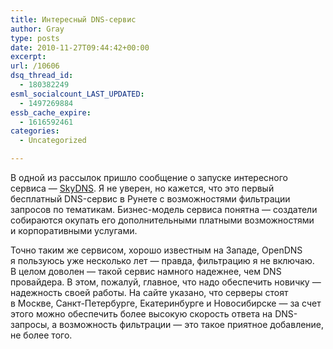 ```yaml
---
title: Интересный DNS-сервис
author: Gray
type: posts
date: 2010-11-27T09:44:42+00:00
excerpt:
url: /10606
dsq_thread_id:
  - 180382249
esml_socialcount_LAST_UPDATED:
  - 1497269884
essb_cache_expire:
  - 1616592461
categories:
  - Uncategorized

---
```








В&nbsp;одной из&nbsp;рассылок пришло сообщение о&nbsp;запуске интересного сервиса&nbsp;&mdash; <a href="https://www.skydns.ru/" target="_blank">SkyDNS</a>. Я&nbsp;не&nbsp;уверен, но&nbsp;кажется, что это первый бесплатный DNS-сервис в&nbsp;Рунете с&nbsp;возможностями фильтрации запросов по&nbsp;тематикам. Бизнес-модель сервиса понятна&nbsp;&mdash; создатели собираются окупать его дополнительными платными возможностями и&nbsp;корпоративными услугами.

Точно таким&nbsp;же сервисом, хорошо известным на&nbsp;Западе, OpenDNS я&nbsp;пользуюсь уже несколько лет&nbsp;&mdash; правда, фильтрацию я&nbsp;не&nbsp;включаю. В&nbsp;целом доволен&nbsp;&mdash; такой сервис намного надежнее, чем DNS провайдера. В&nbsp;этом, пожалуй, главное, что надо обеспечить новичку&nbsp;&mdash; надежность своей работы. На&nbsp;сайте указано, что серверы стоят в&nbsp;Москве, Санкт-Петербурге, Екатеринбурге и&nbsp;Новосибирске&nbsp;&mdash; за&nbsp;счет этого можно обеспечить более высокую скорость ответа на&nbsp;DNS-запросы, а&nbsp;возможность фильтрации&nbsp;&mdash; это такое приятное добавление, не&nbsp;более того.